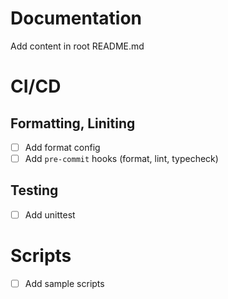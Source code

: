 # Documentation

Add content in root README.md

# CI/CD

## Formatting, Liniting
- [ ] Add format config
- [ ] Add `pre-commit` hooks (format, lint, typecheck)

## Testing
- [ ] Add unittest


# Scripts
- [ ] Add sample scripts